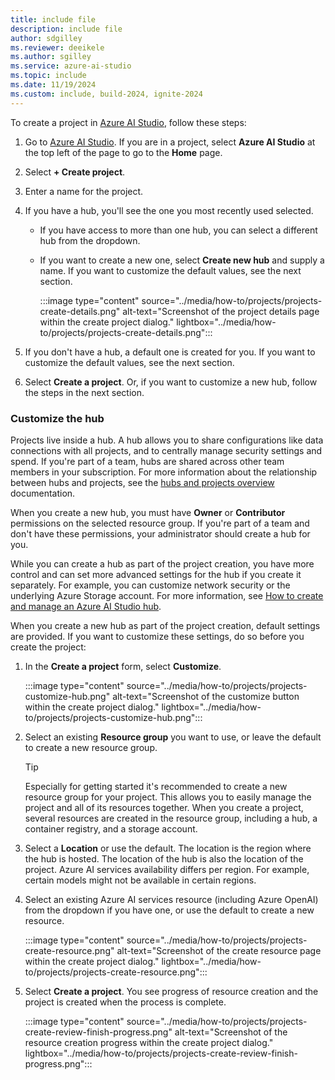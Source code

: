 ```yaml
---
title: include file
description: include file
author: sdgilley
ms.reviewer: deeikele
ms.author: sgilley
ms.service: azure-ai-studio
ms.topic: include
ms.date: 11/19/2024
ms.custom: include, build-2024, ignite-2024
---
```


To create a project in [Azure AI Studio](https://ai.azure.com), follow these steps:

1. Go to [Azure AI Studio](https://ai.azure.com). If you are in a project, select **Azure AI Studio** at the top left of the page to go to the **Home** page.
1. Select **+ Create project**.
1. Enter a name for the project.
1. If you have a hub, you'll see the one you most recently used selected.  
    * If you have access to more than one hub, you can select a different hub from the dropdown.
    * If you want to create a new one, select **Create new hub** and supply a  name.  If you want to customize the default values, see the next section.

        :::image type="content" source="../media/how-to/projects/projects-create-details.png" alt-text="Screenshot of the project details page within the create project dialog." lightbox="../media/how-to/projects/projects-create-details.png":::

1. If you don't have a hub, a default one is created for you.  If you want to customize the default values, see the next section.

1. Select **Create a project**.  Or, if you want to customize a new hub, follow the steps in the next section.

### Customize the hub

Projects live inside a hub. A hub allows you to share configurations like data connections with all projects, and to centrally manage security settings and spend. If you're part of a team, hubs are shared across other team members in your subscription. For more information about the relationship between hubs and projects, see the [hubs and projects overview](../concepts/ai-resources.md) documentation.

When you create a new hub, you must have **Owner** or **Contributor** permissions on the selected resource group. If you're part of a team and don't have these permissions, your administrator should create a hub for you.

While you can create a hub as part of the project creation, you have more control and can set more advanced settings for the hub if you create it separately. For example, you can customize network security or the underlying Azure Storage account. For more information, see [How to create and manage an Azure AI Studio hub](../how-to/create-azure-ai-resource.md).

When you create a new hub as part of the project creation, default settings are provided. If you want to customize these settings, do so before you create the project:

1. In the **Create a project** form, select **Customize**.

    :::image type="content" source="../media/how-to/projects/projects-customize-hub.png" alt-text="Screenshot of the customize button within the create project dialog." lightbox="../media/how-to/projects/projects-customize-hub.png":::

1. Select an existing **Resource group** you want to use, or leave the default to create a new resource group.

    > [!TIP]
    > Especially for getting started it's recommended to create a new resource group for your project. This allows you to easily manage the project and all of its resources together. When you create a project, several resources are created in the resource group, including a hub, a container registry, and a storage account.

1. Select a **Location** or use the default. The location is the region where the hub is hosted. The location of the hub is also the location of the project. Azure AI services availability differs per region. For example, certain models might not be available in certain regions.
1. Select an existing Azure AI services resource (including Azure OpenAI) from the dropdown if you have one, or use the default to create a new resource.

    :::image type="content" source="../media/how-to/projects/projects-create-resource.png" alt-text="Screenshot of the create resource page within the create project dialog." lightbox="../media/how-to/projects/projects-create-resource.png":::

1. Select **Create a project**. You see progress of resource creation and the project is created when the process is complete.

    :::image type="content" source="../media/how-to/projects/projects-create-review-finish-progress.png" alt-text="Screenshot of the resource creation progress within the create project dialog." lightbox="../media/how-to/projects/projects-create-review-finish-progress.png":::
